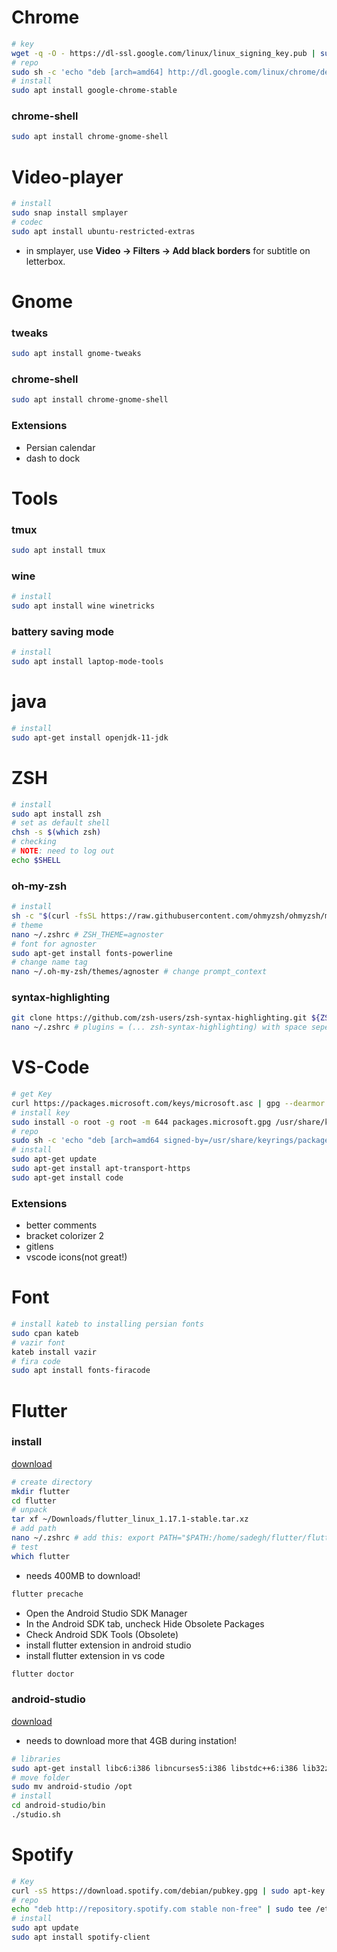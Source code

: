 # Chrome
``` bash
# key
wget -q -O - https://dl-ssl.google.com/linux/linux_signing_key.pub | sudo apt-key add - 
# repo
sudo sh -c 'echo "deb [arch=amd64] http://dl.google.com/linux/chrome/deb/ stable main" >> /etc/apt/sources.list.d/google.list'
# install
sudo apt install google-chrome-stable
```
### chrome-shell
```bash
sudo apt install chrome-gnome-shell
```

# Video-player
``` bash
# install
sudo snap install smplayer
# codec
sudo apt install ubuntu-restricted-extras
```
- in smplayer, use **Video -> Filters -> Add black borders** for subtitle on letterbox.

# Gnome
### tweaks
``` bash
sudo apt install gnome-tweaks
```
### chrome-shell
```bash
sudo apt install chrome-gnome-shell
```
### Extensions
- Persian calendar
- dash to dock

# Tools
### tmux
``` bash
sudo apt install tmux
```
### wine
``` bash
# install
sudo apt install wine winetricks
```
### battery saving mode
``` bash
# install
sudo apt install laptop-mode-tools
```

# java
``` bash
# install
sudo apt-get install openjdk-11-jdk
```

# ZSH
``` bash
# install
sudo apt install zsh
# set as default shell
chsh -s $(which zsh)
# checking
# NOTE: need to log out
echo $SHELL
```
### oh-my-zsh
``` bash
# install
sh -c "$(curl -fsSL https://raw.githubusercontent.com/ohmyzsh/ohmyzsh/master/tools/install.sh)"
# theme
nano ~/.zshrc # ZSH_THEME=agnoster
# font for agnoster
sudo apt-get install fonts-powerline
# change name tag
nano ~/.oh-my-zsh/themes/agnoster # change prompt_context
```
### syntax-highlighting
``` bash
git clone https://github.com/zsh-users/zsh-syntax-highlighting.git ${ZSH_CUSTOM:-~/.oh-my-zsh/custom}/plugins/zsh-syntax-highlighting
nano ~/.zshrc # plugins = (... zsh-syntax-highlighting) with space seperator!
```

# VS-Code
``` bash
# get Key
curl https://packages.microsoft.com/keys/microsoft.asc | gpg --dearmor > packages.microsoft.gpg
# install key
sudo install -o root -g root -m 644 packages.microsoft.gpg /usr/share/keyrings/
# repo
sudo sh -c 'echo "deb [arch=amd64 signed-by=/usr/share/keyrings/packages.microsoft.gpg] https://packages.microsoft.com/repos/vscode stable main" > /etc/apt/sources.list.d/vscode.list'
# install
sudo apt-get update
sudo apt-get install apt-transport-https
sudo apt-get install code
```
### Extensions
- better comments
- bracket colorizer 2
- gitlens
- vscode icons(not great!)

# Font
``` bash
# install kateb to installing persian fonts
sudo cpan kateb
# vazir font
kateb install vazir
# fira code
sudo apt install fonts-firacode 
```

# Flutter
### install
[download](https://flutter.dev/docs/get-started/install/linux#get-sdk)
```bash
# create directory
mkdir flutter
cd flutter
# unpack
tar xf ~/Downloads/flutter_linux_1.17.1-stable.tar.xz
# add path
nano ~/.zshrc # add this: export PATH="$PATH:/home/sadegh/flutter/flutter/bin"
# test
which flutter
```
- needs 400MB to download!
```bash
flutter precache
```
- Open the Android Studio SDK Manager
- In the Android SDK tab, uncheck Hide Obsolete Packages
- Check Android SDK Tools (Obsolete)
- install flutter extension in android studio
- install flutter extension in vs code
```bash
flutter doctor
````

### android-studio
[download](https:/https://developer.android.com/studio/install#linux/developer.android.com/studio)
- needs to download more that 4GB during instation!
``` bash
# libraries
sudo apt-get install libc6:i386 libncurses5:i386 libstdc++6:i386 lib32z1 libbz2-1.0:i386
# move folder
sudo mv android-studio /opt
# install
cd android-studio/bin
./studio.sh
```

# Spotify
```bash
# Key
curl -sS https://download.spotify.com/debian/pubkey.gpg | sudo apt-key add -
# repo
echo "deb http://repository.spotify.com stable non-free" | sudo tee /etc/apt/sources.list.d/spotify.list
# install
sudo apt update
sudo apt install spotify-client
```
